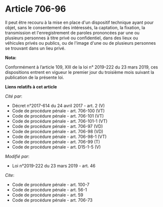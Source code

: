 # Article 706-96

Il peut être recouru à la mise en place d'un dispositif technique ayant pour objet, sans le consentement des intéressés, la
captation, la fixation, la transmission et l'enregistrement de paroles prononcées par une ou plusieurs personnes à titre
privé ou confidentiel, dans des lieux ou véhicules privés ou publics, ou de l'image d'une ou de plusieurs personnes se
trouvant dans un lieu privé.

**Nota:**

Conformément à l’article 109, XIII de la loi n° 2019-222 du 23 mars 2019, ces dispositions entrent en vigueur le premier jour
du troisième mois suivant la publication de la présente loi.

**Liens relatifs à cet article**

_Cité par_:

  - Décret n°2017-614 du 24 avril 2017 - art. 2 (V)
  - Code de procédure pénale - art. 706-100 (VT)
  - Code de procédure pénale - art. 706-101 (VT)
  - Code de procédure pénale - art. 706-101-1 (VT)
  - Code de procédure pénale - art. 706-97 (VD)
  - Code de procédure pénale - art. 706-98 (VD)
  - Code de procédure pénale - art. 706-98-1 (VT)
  - Code de procédure pénale - art. 706-99 (T)
  - Code de procédure pénale - art. D15-1-5 (V)

_Modifié par_:

  - Loi n°2019-222 du 23 mars 2019 - art. 46

_Cite_:

  - Code de procédure pénale - art. 100-7
  - Code de procédure pénale - art. 56-1
  - Code de procédure pénale - art. 59
  - Code de procédure pénale - art. 706-73
